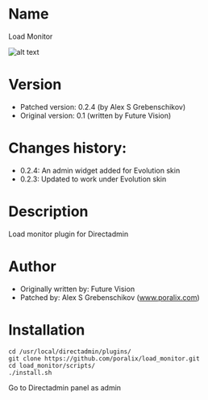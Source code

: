 # Name

Load Monitor

![alt text](https://raw.githubusercontent.com/poralix/load_monitor/master/load_monitor_widget.png)

# Version

- Patched version: 0.2.4 (by Alex S Grebenschikov)
- Original version: 0.1 (written by Future Vision)

# Changes history:

- 0.2.4: An admin widget added for Evolution skin
- 0.2.3: Updated to work under Evolution skin

# Description

Load monitor plugin for Directadmin

# Author 

- Originally written by: Future Vision
- Patched by: Alex S Grebenschikov (www.poralix.com)


# Installation

```
cd /usr/local/directadmin/plugins/
git clone https://github.com/poralix/load_monitor.git
cd load_monitor/scripts/
./install.sh
```

Go to Directadmin panel as admin
